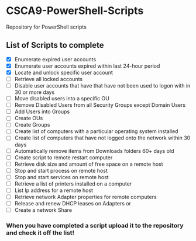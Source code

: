 # CSCA9-PowerShell-Scripts
Repository for PowerShell scripts 
## List of Scripts to complete
- [X] Enumerate expired user accounts
- [X] Enumerate user accounts expired within last 24-hour period
- [X] Locate and unlock specific user account
- [ ] Retrieve all locked accounts
- [ ] Disable user accounts that have that have not been used to logon with in 30 or more days
- [ ] Move disabled users into a specific OU
- [ ] Remove Disabled Users from all Security Groups except Domain Users
- [ ] Add Users into Groups
- [ ] Create OUs
- [ ] Create Groups
- [ ] Create list of computers with a particular operating system installed
- [ ] Create list of computers that have not logged onto the network within 30 days
- [ ] Automatically remove items from Downloads folders 60+ days old
- [ ] Create script to remote restart computer
- [ ] Retrieve disk size and amount of free space on a remote host
- [ ] Stop and start process on remote host
- [ ] Stop and start services on remote host
- [ ] Retrieve a list of printers installed on a computer
- [ ] List Ip address for a remote host
- [ ] Retrieve network Adapter properties for remote computers
- [ ] Release and renew DHCP leases on Adapters or 
- [ ] Create a network Share 
### When you have completed a script upload it to the repository and check it off the list!
